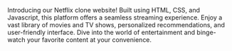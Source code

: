 Introducing our Netflix clone website! Built using HTML, CSS, and Javascript, this platform offers a seamless streaming experience. Enjoy a vast library of movies and TV shows, personalized recommendations, and user-friendly interface. Dive into the world of entertainment and binge-watch your favorite content at your convenience.
